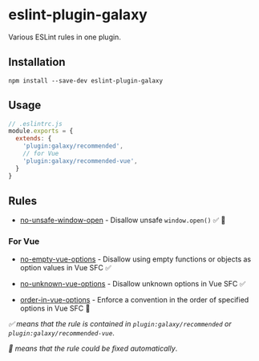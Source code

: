# eslint-plugin-galaxy

Various ESLint rules in one plugin.

## Installation

```shell
npm install --save-dev eslint-plugin-galaxy
```

## Usage

```js
// .eslintrc.js
module.exports = {
  extends: {
    'plugin:galaxy/recommended',
    // for Vue
    'plugin:galaxy/recommended-vue',
  }
}
```

## Rules

- [no-unsafe-window-open](./docs/rules/no-unsafe-window-open.md) - Disallow unsafe `window.open()` ✅ 🔧

### For Vue

- [no-empty-vue-options](./docs/rules/no-empty-vue-options.md) - Disallow using empty functions or objects as option values in Vue SFC ✅

- [no-unknown-vue-options](./docs/rules/no-empty-vue-options.md) - Disallow unknown options in Vue SFC ✅

- [order-in-vue-options](./docs/rules/order-in-vue-options.md) - Enforce a convention in the order of specified options in Vue SFC 🔧

*✅ means that the rule is contained in `plugin:galaxy/recommended` or `plugin:galaxy/recommended-vue`*.

*🔧 means that the rule could be fixed automatically*.
